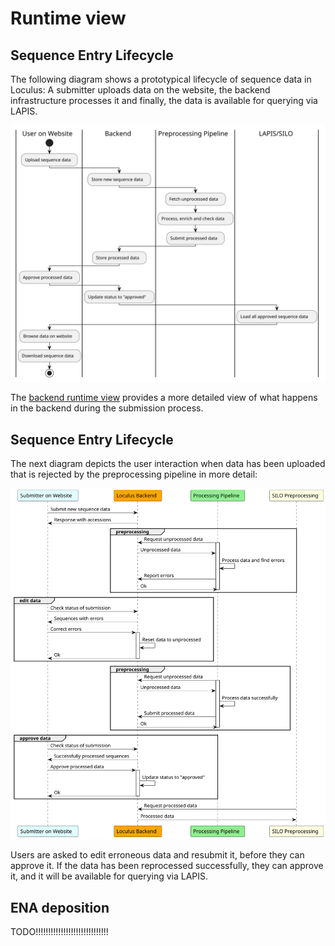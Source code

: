 # Runtime view

## Sequence Entry Lifecycle

The following diagram shows a prototypical lifecycle of sequence data in Loculus:
A submitter uploads data on the website, the backend infrastructure processes it
and finally, the data is available for querying via LAPIS.

![Submission Process](plantuml/06_submission_process.svg)

The [backend runtime view](../backend/docs/runtime_view.md) provides a more detailed view of what happens in the backend
during the submission process.

## Sequence Entry Lifecycle

The next diagram depicts the user interaction when data has been uploaded that is rejected by the preprocessing pipeline in more detail:

![Submission Details](plantuml/06_user_submission_details.svg)

Users are asked to edit erroneous data and resubmit it, before they can approve it.
If the data has been reprocessed successfully, they can approve it, and it will be available for querying via LAPIS.

## ENA deposition

TODO!!!!!!!!!!!!!!!!!!!!!!!!!!!!!
